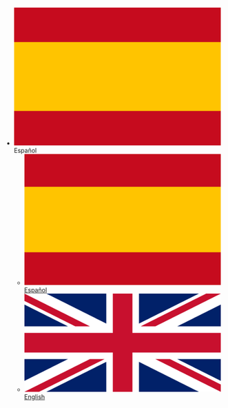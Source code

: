 * ![flag](../_media/es.png ':size=25x15') Español
    * [![flag](../_media/es.png ':size=25x15') Español](/es ':class=menuFlag')
    * [![flag](../_media/en.png ':size=25x15') English](/ ':class=menuFlag')